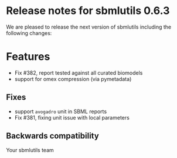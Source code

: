 # Release notes for sbmlutils 0.6.3

We are pleased to release the next version of sbmlutils including the 
following changes:

# Features
- Fix #382, report tested against all curated biomodels
- support for omex compression (via pymetadata)

## Fixes
- support `avogadro` unit in SBML reports
- Fix #381, fixing unit issue with local parameters

## Backwards compatibility

Your sbmlutils team
